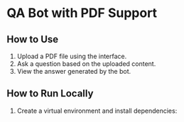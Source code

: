  # QA Bot with PDF Support

## How to Use

1. Upload a PDF file using the interface.
2. Ask a question based on the uploaded content.
3. View the answer generated by the bot.

## How to Run Locally

1. Create a virtual environment and install dependencies:


